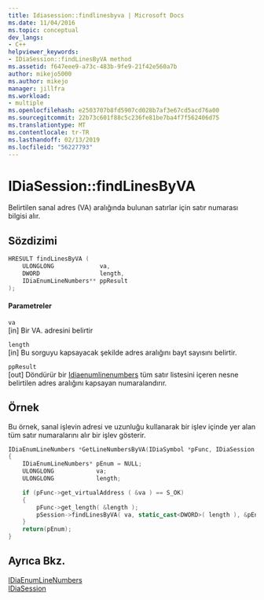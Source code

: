 ```yaml
---
title: Idiasession::findlinesbyva | Microsoft Docs
ms.date: 11/04/2016
ms.topic: conceptual
dev_langs:
- C++
helpviewer_keywords:
- IDiaSession::findLinesByVA method
ms.assetid: f647eee9-a73c-483b-9fe9-21f42e560a7b
author: mikejo5000
ms.author: mikejo
manager: jillfra
ms.workload:
- multiple
ms.openlocfilehash: e2503707b8fd5907cd028b7af3e67cd5acd76a00
ms.sourcegitcommit: 22b73c601f88c5c236fe81be7ba4f7f562406d75
ms.translationtype: MT
ms.contentlocale: tr-TR
ms.lasthandoff: 02/13/2019
ms.locfileid: "56227793"
---
```

# <a name="idiasessionfindlinesbyva"></a>IDiaSession::findLinesByVA
Belirtilen sanal adres (VA) aralığında bulunan satırlar için satır numarası bilgisi alır.

## <a name="syntax"></a>Sözdizimi

```C++
HRESULT findLinesByVA (
    ULONGLONG             va,
    DWORD                 length,
    IDiaEnumLineNumbers** ppResult
);
```

#### <a name="parameters"></a>Parametreler
`va`  
[in] Bir VA. adresini belirtir

`length`  
[in] Bu sorguyu kapsayacak şekilde adres aralığını bayt sayısını belirtir.

`ppResult`  
[out] Döndürür bir [Idiaenumlinenumbers](../../debugger/debug-interface-access/idiaenumlinenumbers.md) tüm satır listesini içeren nesne belirtilen adres aralığını kapsayan numaralandırır.

## <a name="example"></a>Örnek
Bu örnek, sanal işlevin adresi ve uzunluğu kullanarak bir işlev içinde yer alan tüm satır numaralarını alır bir işlev gösterir.

```C++
IDiaEnumLineNumbers *GetLineNumbersByVA(IDiaSymbol *pFunc, IDiaSession *pSession)
{
    IDiaEnumLineNumbers* pEnum = NULL;
    ULONGLONG            va;
    ULONGLONG            length;

    if (pFunc->get_virtualAddress ( &va ) == S_OK)
    {
        pFunc->get_length( &length );
        pSession->findLinesByVA( va, static_cast<DWORD>( length ), &pEnum );
    }
    return(pEnum);
}
```

## <a name="see-also"></a>Ayrıca Bkz.
[IDiaEnumLineNumbers](../../debugger/debug-interface-access/idiaenumlinenumbers.md)  
[IDiaSession](../../debugger/debug-interface-access/idiasession.md)
